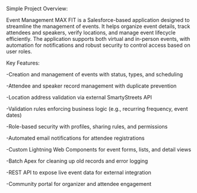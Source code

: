 Simple Project Overview:

Event Management MAX FIT is a Salesforce-based application designed to streamline the management of events. It helps organize event details, track attendees and speakers, verify locations, and manage event lifecycle efficiently. The application supports both virtual and in-person events, with automation for notifications and robust security to control access based on user roles.

Key Features:

-Creation and management of events with status, types, and scheduling

-Attendee and speaker record management with duplicate prevention

-Location address validation via external SmartyStreets API

-Validation rules enforcing business logic (e.g., recurring frequency, event dates)

-Role-based security with profiles, sharing rules, and permissions

-Automated email notifications for attendee registrations

-Custom Lightning Web Components for event forms, lists, and detail views

-Batch Apex for cleaning up old records and error logging

-REST API to expose live event data for external integration

-Community portal for organizer and attendee engagement
